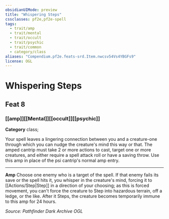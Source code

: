 ```yaml
---
obsidianUIMode: preview
title: "Whispering Steps"
cssclasses: pf2e,pf2e-spell
tags:
  - trait/amp
  - trait/mental
  - trait/occult
  - trait/psychic
  - trait/common
  - category/class
aliases: "Compendium.pf2e.feats-srd.Item.nwcsv54Vs4YBGFs9"
license: OGL
---
```

# Whispering Steps
## Feat 8
### [[amp]][[Mental]][[occult]][[psychic]]

**Category** class; 




Your spell leaves a lingering connection between you and a creature-one through which you can nudge the creature's mind this way or that. The amped cantrip must take 2 or more actions to cast, target one or more creatures, and either require a spell attack roll or have a saving throw. Use this amp in place of the psi cantrip's normal amp entry.

* * *

**Amp** Choose one enemy who is a target of the spell. If that enemy fails its save or the spell hits it, you whisper in the creature's mind, forcing it to [[Actions/Step|Step]] in a direction of your choosing; as this is forced movement, you can't force the creature to Step into hazardous terrain, off a ledge, or the like. After it Steps, the creature becomes temporarily immune to this amp for 24 hours.

*Source: Pathfinder Dark Archive*
*OGL*